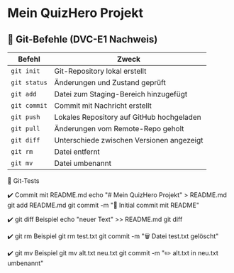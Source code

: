 # Mein QuizHero Projekt 
## 🔁 Git-Befehle (DVC-E1 Nachweis)

| Befehl             | Zweck                                          |
|--------------------|-----------------------------------------------|
| `git init`         | Git-Repository lokal erstellt                 |
| `git status`       | Änderungen und Zustand geprüft                |
| `git add`          | Datei zum Staging-Bereich hinzugefügt         |
| `git commit`       | Commit mit Nachricht erstellt                 |
| `git push`         | Lokales Repository auf GitHub hochgeladen     |
| `git pull`         | Änderungen vom Remote-Repo geholt             |
| `git diff`         | Unterschiede zwischen Versionen angezeigt     |
| `git rm`           | Datei entfernt                                |
| `git mv`           | Datei umbenannt                               |



🧪 Git-Tests

✔️ Commit mit README.md
echo "# Mein QuizHero Projekt" > README.md
git add README.md
git commit -m "📝 Initial commit mit README"

✔️ git diff Beispiel
echo "neuer Text" >> README.md
git diff

✔️ git rm Beispiel
git rm test.txt
git commit -m "🗑️ Datei test.txt gelöscht"

✔️ git mv Beispiel
git mv alt.txt neu.txt
git commit -m "✏️ alt.txt in neu.txt umbenannt"

